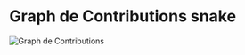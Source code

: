 # Graph de Contributions snake

![Graph de Contributions](https://walgrim-dev.github.io/walgrim-dev/github-contribution-grid-snake.svg)
